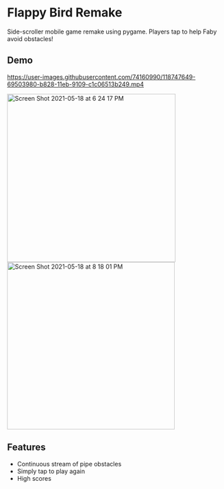 # Flappy Bird Remake
Side-scroller mobile game remake using pygame. Players tap to help Faby avoid obstacles!

## Demo


https://user-images.githubusercontent.com/74160990/118747649-69503980-b828-11eb-9109-c1c06513b249.mp4




<img width="393" alt="Screen Shot 2021-05-18 at 6 24 17 PM" src="https://user-images.githubusercontent.com/74160990/118731763-19ad4600-b807-11eb-8d58-d1fac5bd2c93.png">
<img width="391" alt="Screen Shot 2021-05-18 at 8 18 01 PM" src="https://user-images.githubusercontent.com/74160990/118745498-5176b680-b824-11eb-9382-2e97b81d4dc1.png">

## Features
- Continuous stream of pipe obstacles
- Simply tap to play again
- High scores
